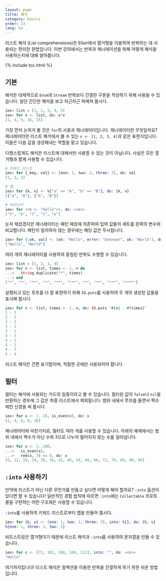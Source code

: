 ```yaml
---
layout: page
title: 해석
category: basics
order: 13
lang: ko
---
```


리스트 해석 (List comprehensions)은 Elixir에서 열거형을 이용하여 반복하는 데 사용되는 편리한 문법입니다. 이번 강의에서는 반복과 제너레이션을 위해 어떻게 해석을 사용하는지에 대해 알아봅니다.

{% include toc.html %}

## 기본

해석은 대체적으로 `Enum`과 `Stream` 반복보다 간결한 구문을 작성하기 위해 사용될 수 있습니다. 일단 간단한 해석을 보고 차근차근 파헤쳐 봅시다.

```elixir
iex> list = [1, 2, 3, 4, 5]
iex> for x <- list, do: x*x
[1, 4, 9, 16, 25]
```

가장 먼저 눈여겨 볼 것은 `for`의 사용과 제너레이터입니다. 제너레이터란 무엇일까요? 제너레이터란 리스트 해석에서 볼 수 있는 `x <- [1, 2, 3, 4]`과 같은 표현식입니다. 이들은 다음 값을 생성해내는 역할을 맡고 있습니다.

다행스럽게도 해석은 리스트에 대해서만 사용할 수 있는 것이 아닙니다. 사실은 모든 열거형과 함께 사용할 수 있습니다.

```elixir
# 키워드 리스트
iex> for {_key, val} <- [one: 1, two: 2, three: 3], do: val
[1, 2, 3]

# 맵
iex> for {k, v} <- %{"a" => "A", "b" => "B"}, do: {k, v}
[{"a", "A"}, {"b", "B"}]

# 바이너리
iex> for <<c <- "hello">>, do: <<c>>
["h", "e", "l", "l", "o"]
```

눈치 채셨겠지만 제너레이터는 패턴 매칭에 의존하여 입력 값들의 세트를 왼쪽의 변수와 비교합니다. 패턴이 일치하지 않는 경우에는 해당 값은 무시됩니다.

```elixir
iex> for {:ok, val} <- [ok: "Hello", error: "Unknown", ok: "World"], do: val
["Hello", "World"]
```

여러 개의 제너레이터를 사용하여 중첩된 반복도 수행할 수 있습니다.

```elixir
iex> list = [1, 2, 3, 4]
iex> for n <- list, times <- 1..n do
...>   String.duplicate("*", times)
...> end
["*", "*", "**", "*", "**", "***", "*", "**", "***", "****"]
```

실행되고 있는 루프를 더 잘 표현하기 위해 `IO.puts`를 사용하여 두 개의 생성된 값들을 표시해 봅시다.

```elixir
iex> for n <- list, times <- 1..n, do: IO.puts "#{n} - #{times}"
1 - 1
2 - 1
2 - 2
3 - 1
3 - 2
3 - 3
4 - 1
4 - 2
4 - 3
4 - 4
```

리스트 해석은 간편 표기법이며, 적절한 곳에만 사용되어야 합니다.

## 필터

필터는 해석에 사용되는 가드의 일종이라고 볼 수 있습니다. 필터된 값이 `false`나 `nil`을 반환하는 경우에 그 값은 최종 리스트에서 제외됩니다. 범위 내에서 루프를 돌면서 짝수에만 신경을 써 봅시다.

```elixir
iex> for x <- 1..10, is_even(x), do: x
[2, 4, 6, 8, 10]
```

제너레이터와 마찬가지로, 필터도 여러 개를 사용할 수 있습니다. 아래의 예제에서는 범위 내에서 짝수가 아닌 수와 3으로 나누어 떨어지지 않는 수를 걸러냅니다.

```elixir
iex> for x <- 1..100,
...>   is_even(x),
...>   rem(x, 3) == 0, do: x
[6, 12, 18, 24, 30, 36, 42, 48, 54, 60, 66, 72, 78, 84, 90, 96]
```

## `:into` 사용하기

만약에 리스트가 아닌 다른 무언가를 만들고 싶다면 어떻게 해야 할까요? `:into` 옵션이 있다면 할 수 있습니다! 일반적인 경험 법칙에 따르면 `:into`에는 `Collectable` 프로토콜을 구현하는 어떤 구조체든 사용할 수 있습니다.

`:into`를 사용하여 키워드 리스트로부터 맵을 만들어 봅시다.

```elixir
iex> for {k, v} <- [one: 1, two: 2, three: 3], into: %{}, do: {k, v}
%{one: 1, three: 3, two: 2}
```

비트스트링은 열거형이기 때문에 리스트 해석과 `:into`를 사용하여 문자열을 만들 수 있습니다.

```elixir
iex> for c <- [72, 101, 108, 108, 111], into: "", do: <<c>>
"Hello"
```

여기까지입니다! 리스트 해석은 컬렉션을 이용한 반복을 간결하게 하기 위한 쉬운 방법입니다.
